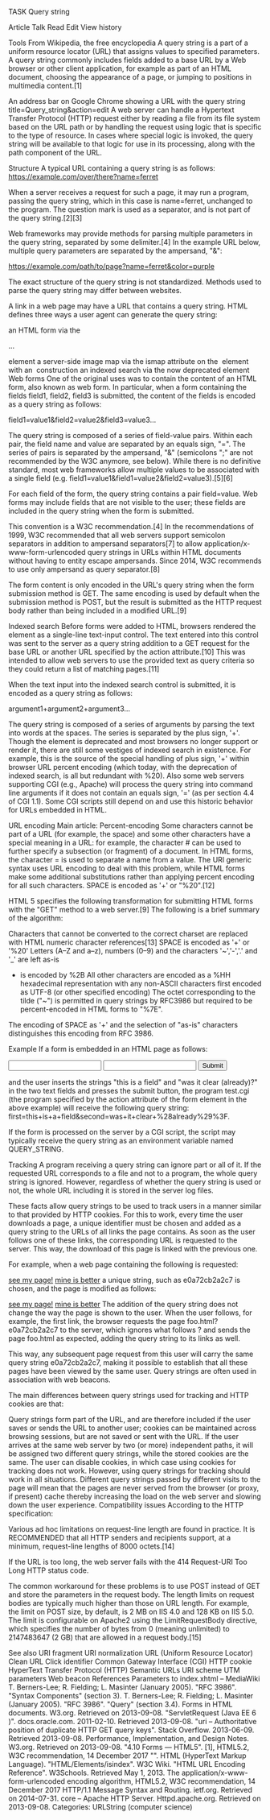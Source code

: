 TASK
Query string

Article
Talk
Read
Edit
View history

Tools
From Wikipedia, the free encyclopedia
A query string is a part of a uniform resource locator (URL) that assigns values to specified parameters. A query string commonly includes fields added to a base URL by a Web browser or other client application, for example as part of an HTML document, choosing the appearance of a page, or jumping to positions in multimedia content.[1]


An address bar on Google Chrome showing a URL with the query string title=Query_string&action=edit
A web server can handle a Hypertext Transfer Protocol (HTTP) request either by reading a file from its file system based on the URL path or by handling the request using logic that is specific to the type of resource. In cases where special logic is invoked, the query string will be available to that logic for use in its processing, along with the path component of the URL.

Structure
A typical URL containing a query string is as follows:
https://example.com/over/there?name=ferret

When a server receives a request for such a page, it may run a program, passing the query string, which in this case is name=ferret, unchanged to the program. The question mark is used as a separator, and is not part of the query string.[2][3]

Web frameworks may provide methods for parsing multiple parameters in the query string, separated by some delimiter.[4] In the example URL below, multiple query parameters are separated by the ampersand, "&":

https://example.com/path/to/page?name=ferret&color=purple

The exact structure of the query string is not standardized. Methods used to parse the query string may differ between websites.

A link in a web page may have a URL that contains a query string. HTML defines three ways a user agent can generate the query string:

an HTML form via the <form>...</form> element
a server-side image map via the ismap attribute on the <img> element with an <img ismap> construction
an indexed search via the now deprecated <isindex> element
Web forms
One of the original uses was to contain the content of an HTML form, also known as web form. In particular, when a form containing the fields field1, field2, field3 is submitted, the content of the fields is encoded as a query string as follows:

field1=value1&field2=value2&field3=value3...

The query string is composed of a series of field-value pairs.
Within each pair, the field name and value are separated by an equals sign, "=".
The series of pairs is separated by the ampersand, "&" (semicolons ";" are not recommended by the W3C anymore, see below).
While there is no definitive standard, most web frameworks allow multiple values to be associated with a single field (e.g. field1=value1&field1=value2&field2=value3).[5][6]

For each field of the form, the query string contains a pair field=value. Web forms may include fields that are not visible to the user; these fields are included in the query string when the form is submitted.

This convention is a W3C recommendation.[4] In the recommendations of 1999, W3C recommended that all web servers support semicolon separators in addition to ampersand separators[7] to allow application/x-www-form-urlencoded query strings in URLs within HTML documents without having to entity escape ampersands. Since 2014, W3C recommends to use only ampersand as query separator.[8]

The form content is only encoded in the URL's query string when the form submission method is GET. The same encoding is used by default when the submission method is POST, but the result is submitted as the HTTP request body rather than being included in a modified URL.[9]

Indexed search
Before forms were added to HTML, browsers rendered the <isindex> element as a single-line text-input control. The text entered into this control was sent to the server as a query string addition to a GET request for the base URL or another URL specified by the action attribute.[10] This was intended to allow web servers to use the provided text as query criteria so they could return a list of matching pages.[11]

When the text input into the indexed search control is submitted, it is encoded as a query string as follows:

argument1+argument2+argument3...

The query string is composed of a series of arguments by parsing the text into words at the spaces.
The series is separated by the plus sign, '+'.
Though the <isindex> element is deprecated and most browsers no longer support or render it, there are still some vestiges of indexed search in existence. For example, this is the source of the special handling of plus sign, '+' within browser URL percent encoding (which today, with the deprecation of indexed search, is all but redundant with %20). Also some web servers supporting CGI (e.g., Apache) will process the query string into command line arguments if it does not contain an equals sign, '=' (as per section 4.4 of CGI 1.1). Some CGI scripts still depend on and use this historic behavior for URLs embedded in HTML.

URL encoding
Main article: Percent-encoding
Some characters cannot be part of a URL (for example, the space) and some other characters have a special meaning in a URL: for example, the character # can be used to further specify a subsection (or fragment) of a document. In HTML forms, the character = is used to separate a name from a value. The URI generic syntax uses URL encoding to deal with this problem, while HTML forms make some additional substitutions rather than applying percent encoding for all such characters. SPACE is encoded as '+' or "%20".[12]

HTML 5 specifies the following transformation for submitting HTML forms with the "GET" method to a web server.[9] The following is a brief summary of the algorithm:

Characters that cannot be converted to the correct charset are replaced with HTML numeric character references[13]
SPACE is encoded as '+' or '%20'
Letters (A–Z and a–z), numbers (0–9) and the characters '~','-','.' and '_' are left as-is
+ is encoded by %2B
All other characters are encoded as a %HH hexadecimal representation with any non-ASCII characters first encoded as UTF-8 (or other specified encoding)
The octet corresponding to the tilde ("~") is permitted in query strings by RFC3986 but required to be percent-encoded in HTML forms to "%7E".

The encoding of SPACE as '+' and the selection of "as-is" characters distinguishes this encoding from RFC 3986.

Example
If a form is embedded in an HTML page as follows:

<form action="/cgi-bin/test.cgi" method="get">
  <input type="text" name="first" />
  <input type="text" name="second" />
  <input type="submit" />
</form>
and the user inserts the strings "this is a field" and "was it clear (already)?" in the two text fields and presses the submit button, the program test.cgi (the program specified by the action attribute of the form element in the above example) will receive the following query string: first=this+is+a+field&second=was+it+clear+%28already%29%3F.

If the form is processed on the server by a CGI script, the script may typically receive the query string as an environment variable named QUERY_STRING.

Tracking
A program receiving a query string can ignore part or all of it. If the requested URL corresponds to a file and not to a program, the whole query string is ignored. However, regardless of whether the query string is used or not, the whole URL including it is stored in the server log files.

These facts allow query strings to be used to track users in a manner similar to that provided by HTTP cookies. For this to work, every time the user downloads a page, a unique identifier must be chosen and added as a query string to the URLs of all links the page contains. As soon as the user follows one of these links, the corresponding URL is requested to the server. This way, the download of this page is linked with the previous one.

For example, when a web page containing the following is requested:

 <a href="foo.html">see my page!</a>
 <a href="bar.html">mine is better</a>
a unique string, such as e0a72cb2a2c7 is chosen, and the page is modified as follows:

 <a href="foo.html?e0a72cb2a2c7">see my page!</a>
 <a href="bar.html?e0a72cb2a2c7">mine is better</a>
The addition of the query string does not change the way the page is shown to the user. When the user follows, for example, the first link, the browser requests the page foo.html?e0a72cb2a2c7 to the server, which ignores what follows ? and sends the page foo.html as expected, adding the query string to its links as well.

This way, any subsequent page request from this user will carry the same query string e0a72cb2a2c7, making it possible to establish that all these pages have been viewed by the same user. Query strings are often used in association with web beacons.

The main differences between query strings used for tracking and HTTP cookies are that:

Query strings form part of the URL, and are therefore included if the user saves or sends the URL to another user; cookies can be maintained across browsing sessions, but are not saved or sent with the URL.
If the user arrives at the same web server by two (or more) independent paths, it will be assigned two different query strings, while the stored cookies are the same.
The user can disable cookies, in which case using cookies for tracking does not work. However, using query strings for tracking should work in all situations.
Different query strings passed by different visits to the page will mean that the pages are never served from the browser (or proxy, if present) cache thereby increasing the load on the web server and slowing down the user experience.
Compatibility issues
According to the HTTP specification:

Various ad hoc limitations on request-line length are found in practice. It is RECOMMENDED that all HTTP senders and recipients support, at a minimum, request-line lengths of 8000 octets.[14]

If the URL is too long, the web server fails with the 414 Request-URI Too Long HTTP status code.

The common workaround for these problems is to use POST instead of GET and store the parameters in the request body. The length limits on request bodies are typically much higher than those on URL length. For example, the limit on POST size, by default, is 2 MB on IIS 4.0 and 128 KB on IIS 5.0. The limit is configurable on Apache2 using the LimitRequestBody directive, which specifies the number of bytes from 0 (meaning unlimited) to 2147483647 (2 GB) that are allowed in a request body.[15]

See also
URI fragment
URI normalization
URL (Uniform Resource Locator)
Clean URL
Click identifier
Common Gateway Interface (CGI)
HTTP cookie
HyperText Transfer Protocol (HTTP)
Semantic URLs
URI scheme
UTM parameters
Web beacon
References
 Parameters to index.xhtml – MediaWiki
 T. Berners-Lee; R. Fielding; L. Masinter (January 2005). "RFC 3986". "Syntax Components" (section 3).
 T. Berners-Lee; R. Fielding; L. Masinter (January 2005). "RFC 3986". "Query" (section 3.4).
 Forms in HTML documents. W3.org. Retrieved on 2013-09-08.
 "ServletRequest (Java EE 6 )". docs.oracle.com. 2011-02-10. Retrieved 2013-09-08.
 "uri – Authoritative position of duplicate HTTP GET query keys". Stack Overflow. 2013-06-09. Retrieved 2013-09-08.
 Performance, Implementation, and Design Notes. W3.org. Retrieved on 2013-09-08.
 "4.10 Forms — HTML5".
 [1], HTML5.2, W3C recommendation, 14 December 2017
 "<isindex>". HTML (HyperText Markup Language).
 "HTML/Elements/isindex". W3C Wiki.
 "HTML URL Encoding Reference". W3Schools. Retrieved May 1, 2013.
 The application/x-www-form-urlencoded encoding algorithm, HTML5.2, W3C recommendation, 14 December 2017
 HTTP/1.1 Message Syntax and Routing. ietf.org. Retrieved on 2014-07-31.
 core – Apache HTTP Server. Httpd.apache.org. Retrieved on 2013-09-08.
Categories: URLString (computer science)
